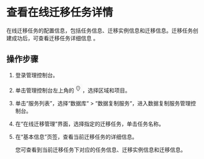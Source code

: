 # 查看在线迁移任务详情<a name="drs_04_0005"></a>

在线迁移任务的配置信息，包括任务信息、迁移实例信息和迁移信息。迁移任务创建成功后，可查看迁移任务详细信息  。

## 操作步骤<a name="section1467945114913"></a>

1.  登录管理控制台。
2.  单击管理控制台左上角的![](figures/icon-region.png)，选择区域和项目。
3.  单击“服务列表”，选择“数据库“  \>  “数据复制服务“，进入数据复制服务管理控制台。
4.  在“在线迁移管理”界面，选择指定的迁移任务，单击任务名称。
5.  在“基本信息”页签，查看当前迁移任务的详细信息。

    您可查看到当前迁移任务下对应的任务信息、迁移实例信息和迁移信息。